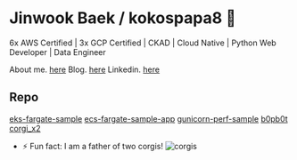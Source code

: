 # Jinwook Baek / kokospapa8  👋
6x AWS Certified | 3x GCP Certified | CKAD | Cloud Native | Python Web Developer | Data Engineer

About me. [here](https://www.notion.so/nujabes8/Jinwook-Baek-kokospapa8-0b4a5b64fe7f475dba2387da7f2d8bf5)
Blog. [here](https://blog.kokospapa.com/)
Linkedin. [here](https://www.linkedin.com/in/kokospapa8/)

## Repo
[eks-fargate-sample](https://github.com/kokospapa8/eks-fargate-sample)
[ecs-fargate-sample-app](https://github.com/kokospapa8/ecs-fargate-sample-app)
[gunicorn-perf-sample](https://github.com/kokospapa8/gunicorn-perf-sample)
[b0pb0t](https://github.com/kokospapa8/b0pb0t)
[corgi_x2](https://www.instagram.com/corgi_x2/)


- ⚡ Fun fact: I am a father of two corgis!
![corgis](https://github.com/kokospapa8/kokos-asset-archive/blob/master/corgis/koko_soccer.jpg)

<!--
**kokospapa8/kokospapa8** is a ✨ _special_ ✨ repository because its `README.md` (this file) appears on your GitHub profile.

Here are some ideas to get you started:

- 🔭 I’m currently working on ...
- 🌱 I’m currently learning ...
- 👯 I’m looking to collaborate on ...
- 🤔 I’m looking for help with ...
- 💬 Ask me about ... 
- 📫 How to reach me: ...
- 😄 Pronouns: ...
- ⚡ Fun fact: ...
-->
